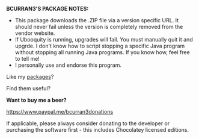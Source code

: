 **BCURRAN3'S PACKAGE NOTES:**

* This package downloads the .ZIP file via a version specific URL. It should never fail unless the version is completely removed from the vendor website.
* If Ubooquity is running, upgrades will fail. You must manually quit it and upgrde. I don't know how to script stopping a specific Java program without stopping all running Java programs. If you know how, feel free to tell me!
* I personally use and endorse this program.

Like my [packages](https://chocolatey.org/profiles/bcurran3)? 

Find them useful?

**Want to buy me a beer?**

https://www.paypal.me/bcurran3donations

If applicable, please always consider donating to the developer or purchasing the software first - this includes Chocolatey licensed editions.
